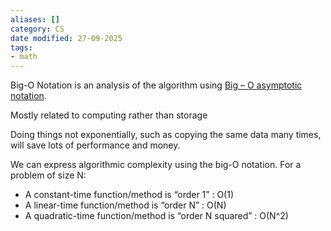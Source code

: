 ```yaml
---
aliases: []
category: CS
date modified: 27-09-2025
tags:
- math
---
```

Big-O Notation is an analysis of the algorithm using [Big – O asymptotic notation](https://www.geeksforgeeks.org/analysis-of-algorithms-set-3asymptotic-notations/).  

Mostly related to computing rather than storage

Doing things not exponentially, such as copying the same data many times, will save lots of performance and money.

We can express algorithmic complexity using the big-O notation. For a problem of size N:
-   A constant-time function/method is “order 1” : O(1)
-   A linear-time function/method is “order N” : O(N)
-   A quadratic-time function/method is “order N squared” : O(N^2) 
